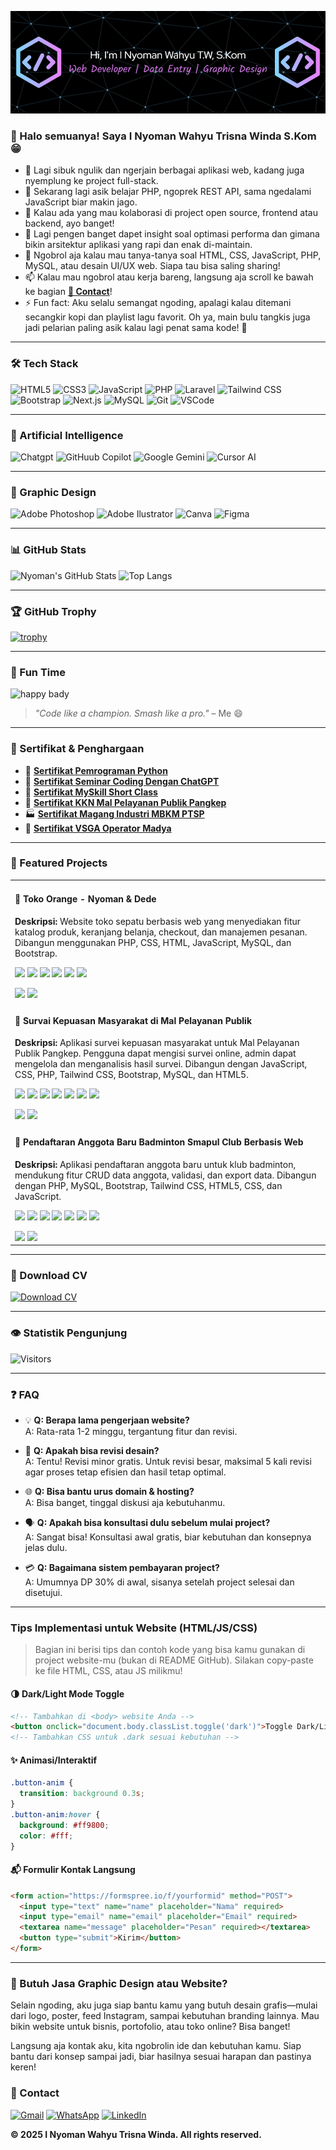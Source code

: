 <!-- Background Benner -->

![InyomanWahyu](img/github-Benner.png)

### 👋 Halo semuanya! Saya I Nyoman Wahyu Trisna Winda S.Kom 😁

- 🔭 Lagi sibuk ngulik dan ngerjain berbagai aplikasi web, kadang juga nyemplung ke project full-stack.
- 🌱 Sekarang lagi asik belajar PHP, ngoprek REST API, sama ngedalami JavaScript biar makin jago.
- 👯 Kalau ada yang mau kolaborasi di project open source, frontend atau backend, ayo banget!
- 🤔 Lagi pengen banget dapet insight soal optimasi performa dan gimana bikin arsitektur aplikasi yang rapi dan enak di-maintain.
- 💬 Ngobrol aja kalau mau tanya-tanya soal HTML, CSS, JavaScript, PHP, MySQL, atau desain UI/UX web. Siapa tau bisa saling sharing!
- 📫 Kalau mau ngobrol atau kerja bareng, langsung aja scroll ke bawah ke bagian **[📱 Contact](#contact)**!
- ⚡ Fun fact: Aku selalu semangat ngoding, apalagi kalau ditemani secangkir kopi dan playlist lagu favorit. Oh ya, main bulu tangkis juga jadi pelarian paling asik kalau lagi penat sama kode! 🏸

---

### 🛠️ Tech Stack

<!-- [![My Skills](https://skillicons.dev/icons?i=html,css,js,php,laravel,mysql,nodejs,nextjs,tailwind,react,vscode,openai&perline=6)](https://skillicons.dev) -->

![HTML5](https://img.shields.io/badge/HTML5-e34c26?style=for-the-badge&logo=html5&logoColor=white)
![CSS3](https://img.shields.io/badge/CSS3-1572B6?style=for-the-badge&logo=css3&logoColor=white)
![JavaScript](https://img.shields.io/badge/JavaScript-F7DF1E?style=for-the-badge&logo=javascript&logoColor=black)
![PHP](https://img.shields.io/badge/PHP-777BB4?style=for-the-badge&logo=php&logoColor=white)
![Laravel](https://img.shields.io/badge/Laravel-FF2D20?style=for-the-badge&logo=laravel&logoColor=white)
![Tailwind CSS](https://img.shields.io/badge/Tailwind_CSS-38B2AC?style=for-the-badge&logo=tailwind-css&logoColor=white)
![Bootstrap](https://img.shields.io/badge/Bootstrap-563D7C?style=for-the-badge&logo=bootstrap&logoColor=white)
![Next.js](https://img.shields.io/badge/next%20js-000000?style=for-the-badge&logo=nextdotjs&logoColor=white)
![MySQL](https://img.shields.io/badge/MySQL-00758F?style=for-the-badge&logo=mysql&logoColor=white)
![Git](https://img.shields.io/badge/Git-F05032?style=for-the-badge&logo=git&logoColor=white)
![VSCode](https://img.shields.io/badge/VS_Code-007ACC?style=for-the-badge&logo=visual-studio-code&logoColor=white)

---

### 🤖 Artificial Intelligence

![Chatgpt](https://img.shields.io/badge/ChatGPT-74aa9c?style=for-the-badge&logo=openai&logoColor=white)
![GitHuub Copilot](https://img.shields.io/badge/github%20copilot-000000?style=for-the-badge&logo=githubcopilot&logoColor=white)
![Google Gemini](https://img.shields.io/badge/Google%20Gemini-8E75B2?style=for-the-badge&logo=googlegemini&logoColor=white)
![Cursor AI](https://img.shields.io/badge/Cursor_AI-343541?style=for-the-badge&logo=vscodium&logoColor=white)

---

### 🌠 Graphic Design

![Adobe Photoshop](https://img.shields.io/badge/Adobe%20Photoshop-31A8FF?style=for-the-badge&logo=Adobe%20Photoshop&logoColor=black)
![Adobe Ilustrator](https://img.shields.io/badge/Adobe%20Illustrator-FF9A00?style=for-the-badge&logo=adobe%20illustrator&logoColor=white)
![Canva](https://img.shields.io/badge/Canva-%2300C4CC.svg?&style=for-the-badge&logo=Canva&logoColor=white)
![Figma](https://img.shields.io/badge/Figma-F24E1E?style=for-the-badge&logo=figma&logoColor=white)

---

### 📊 GitHub Stats

![Nyoman's GitHub Stats](https://github-readme-stats.vercel.app/api?username=NyomanWahyu01&show_icons=true&theme=radical)
![Top Langs](https://github-readme-stats.vercel.app/api/top-langs/?username=NyomanWahyu01&layout=compact&theme=radical)

---

### 🏆 GitHub Trophy

[![trophy](https://github-profile-trophy.vercel.app/?username=NyomanWahyu01&theme=radical&margin-w=10&margin-h=15)](https://github.com/ryo-ma/github-profile-trophy)

---

### 🎉 Fun Time

![happy bady](https://media1.giphy.com/media/v1.Y2lkPTc5MGI3NjExZWU0aXh6NXMxOHlybmF5YnZ4dG41aDY3ZjBpazhqazB1OWR5aDYwMyZlcD12MV9pbnRlcm5hbF9naWZfYnlfaWQmY3Q9Zw/TJssvTF16urPfizSVy/giphy.gif)

> _"Code like a champion. Smash like a pro."_ – Me 😄

---

### 🏅 Sertifikat & Penghargaan

- 🐍 [**Sertifikat Pemrograman Python**](https://drive.google.com/file/d/15JUzAltgReKbkBj3z64BIffQWWOxgdyz/view?usp=sharing)
- 🤖 [**Sertifikat Seminar Coding Dengan ChatGPT**](https://drive.google.com/file/d/1iovaa-oRwMReVXAa_B-32kH7VQMmZcSi/view?usp=sharing)
- 🚀 [**Sertifikat MySkill Short Class**](https://drive.google.com/file/d/18akCujATqU-LsqgWph5kZi3KwvgC7lrG/view?usp=sharing)
- 🏢 [**Sertifikat KKN Mal Pelayanan Publik Pangkep**](https://drive.google.com/file/d/1owl-cxYGbX6rcWhHfJCmIJFJaxWiz0Ra/view?usp=sharing)
- 🏭 [**Sertifikat Magang Industri MBKM PTSP**](https://drive.google.com/file/d/1restqDeQb5V4mZS-Svc-xxSSUAqajZGb/view?usp=sharing)
- 🏅 [**Sertifikat VSGA Operator Madya**](https://drive.google.com/file/d/1jbZSGg4zBg2iKOthR71rGHJ06m0vUIzI/view?usp=sharing)


---

### 🚀 Featured Projects

<table>
  <tr>
    <td>
      <h4>🛒 Toko Orange - Nyoman & Dede</h4>
      <p><strong>Deskripsi:</strong> Website toko sepatu berbasis web yang menyediakan fitur katalog produk, keranjang belanja, checkout, dan manajemen pesanan. Dibangun menggunakan PHP, CSS, HTML, JavaScript, MySQL, dan Bootstrap.</p>
      <p>
        <img src="https://img.shields.io/badge/PHP-777BB4?style=flat&logo=php&logoColor=white" />
        <img src="https://img.shields.io/badge/CSS-1572B6?style=flat&logo=css3&logoColor=white" />
        <img src="https://img.shields.io/badge/HTML5-E34F26?style=flat&logo=html5&logoColor=white" />
        <img src="https://img.shields.io/badge/JavaScript-F7DF1E?style=flat&logo=javascript&logoColor=black" />
        <img src="https://img.shields.io/badge/MySQL-00758F?style=flat&logo=mysql&logoColor=white" />
        <img src="https://img.shields.io/badge/Bootstrap-563D7C?style=flat&logo=bootstrap&logoColor=white" />
      </p>
      <a href="https://namadomain.com/tokoorange-demo" target="_blank"><img src="https://img.shields.io/badge/Lihat%20Demo-FF9800?style=for-the-badge&logo=googlechrome&logoColor=white"/></a>
      <a href="https://github.com/NyomanWahyu01/Online-Shop" target="_blank"><img src="https://img.shields.io/badge/Repository-181717?style=for-the-badge&logo=github&logoColor=white"/></a>
    </td>
  </tr>
  <tr>
    <td>
      <h4>📝 Survai Kepuasan Masyarakat di Mal Pelayanan Publik</h4>
      <p><strong>Deskripsi:</strong> Aplikasi survei kepuasan masyarakat untuk Mal Pelayanan Publik Pangkep. Pengguna dapat mengisi survei online, admin dapat mengelola dan menganalisis hasil survei. Dibangun dengan JavaScript, CSS, PHP, Tailwind CSS, Bootstrap, MySQL, dan HTML5.</p>
      <p>
        <img src="https://img.shields.io/badge/JavaScript-F7DF1E?style=flat&logo=javascript&logoColor=black" />
        <img src="https://img.shields.io/badge/CSS-1572B6?style=flat&logo=css3&logoColor=white" />
        <img src="https://img.shields.io/badge/PHP-777BB4?style=flat&logo=php&logoColor=white" />
        <img src="https://img.shields.io/badge/Tailwind_CSS-38B2AC?style=flat&logo=tailwind-css&logoColor=white" />
        <img src="https://img.shields.io/badge/Bootstrap-563D7C?style=flat&logo=bootstrap&logoColor=white" />
        <img src="https://img.shields.io/badge/MySQL-00758F?style=flat&logo=mysql&logoColor=white" />
        <img src="https://img.shields.io/badge/HTML5-E34F26?style=flat&logo=html5&logoColor=white" />
      </p>
      <a href="https://namadomain.com/survai-mpp-demo" target="_blank"><img src="https://img.shields.io/badge/Lihat%20Demo-FF9800?style=for-the-badge&logo=googlechrome&logoColor=white"/></a>
      <a href="https://github.com/NyomanWahyu01/Survai-MPP" target="_blank"><img src="https://img.shields.io/badge/Repository-181717?style=for-the-badge&logo=github&logoColor=white"/></a>
    </td>
  </tr>
  <tr>
    <td>
      <h4>🏸 Pendaftaran Anggota Baru Badminton Smapul Club Berbasis Web</h4>
      <p><strong>Deskripsi:</strong> Aplikasi pendaftaran anggota baru untuk klub badminton, mendukung fitur CRUD data anggota, validasi, dan export data. Dibangun dengan PHP, MySQL, Bootstrap, Tailwind CSS, HTML5, CSS, dan JavaScript.</p>
      <p>
        <img src="https://img.shields.io/badge/PHP-777BB4?style=flat&logo=php&logoColor=white" />
        <img src="https://img.shields.io/badge/MySQL-00758F?style=flat&logo=mysql&logoColor=white" />
        <img src="https://img.shields.io/badge/Bootstrap-563D7C?style=flat&logo=bootstrap&logoColor=white" />
        <img src="https://img.shields.io/badge/Tailwind_CSS-38B2AC?style=flat&logo=tailwind-css&logoColor=white" />
        <img src="https://img.shields.io/badge/HTML5-E34F26?style=flat&logo=html5&logoColor=white" />
        <img src="https://img.shields.io/badge/CSS-1572B6?style=flat&logo=css3&logoColor=white" />
        <img src="https://img.shields.io/badge/JavaScript-F7DF1E?style=flat&logo=javascript&logoColor=black" />
      </p>
      <a href="https://namadomain.com/project-bsc-demo" target="_blank"><img src="https://img.shields.io/badge/Lihat%20Demo-FF9800?style=for-the-badge&logo=googlechrome&logoColor=white"/></a>
      <a href="https://github.com/NyomanWahyu01/Project-Bsc" target="_blank"><img src="https://img.shields.io/badge/Repository-181717?style=for-the-badge&logo=github&logoColor=white"/></a>
    </td>
  </tr>
</table>

---

### 📄 Download CV

[![Download CV](https://img.shields.io/badge/Download%20CV-PDF-red?style=for-the-badge&logo=adobeacrobatreader)](link-ke-cv-anda.pdf)

---

### 👁️ Statistik Pengunjung

![Visitors](https://komarev.com/ghpvc/?username=NyomanWahyu01&style=for-the-badge)

---

### ❓ FAQ

- 💡 **Q: Berapa lama pengerjaan website?**  
  A: Rata-rata 1-2 minggu, tergantung fitur dan revisi.

- 🔄 **Q: Apakah bisa revisi desain?**  
  A: Tentu! Revisi minor gratis. Untuk revisi besar, maksimal 5 kali revisi agar proses tetap efisien dan hasil tetap optimal.

- 🌐 **Q: Bisa bantu urus domain & hosting?**  
  A: Bisa banget, tinggal diskusi aja kebutuhanmu.

- 🗣️ **Q: Apakah bisa konsultasi dulu sebelum mulai project?**  
  A: Sangat bisa! Konsultasi awal gratis, biar kebutuhan dan konsepnya jelas dulu.

- 💳 **Q: Bagaimana sistem pembayaran project?**  
  A: Umumnya DP 30% di awal, sisanya setelah project selesai dan disetujui.

---

### Tips Implementasi untuk Website (HTML/JS/CSS)

> Bagian ini berisi tips dan contoh kode yang bisa kamu gunakan di project website-mu (bukan di README GitHub). Silakan copy-paste ke file HTML, CSS, atau JS milikmu!

#### 🌗 Dark/Light Mode Toggle

```html
<!-- Tambahkan di <body> website Anda -->
<button onclick="document.body.classList.toggle('dark')">Toggle Dark/Light</button>
<!-- Tambahkan CSS untuk .dark sesuai kebutuhan -->
```

#### ✨ Animasi/Interaktif

```css
.button-anim {
  transition: background 0.3s;
}
.button-anim:hover {
  background: #ff9800;
  color: #fff;
}
```

#### 📬 Formulir Kontak Langsung

```html
<form action="https://formspree.io/f/yourformid" method="POST">
  <input type="text" name="name" placeholder="Nama" required>
  <input type="email" name="email" placeholder="Email" required>
  <textarea name="message" placeholder="Pesan" required></textarea>
  <button type="submit">Kirim</button>
</form>
```

---

### 🚀 Butuh Jasa Graphic Design atau Website?

Selain ngoding, aku juga siap bantu kamu yang butuh desain grafis—mulai dari logo, poster, feed Instagram, sampai kebutuhan branding lainnya. Mau bikin website untuk bisnis, portofolio, atau toko online? Bisa banget!

Langsung aja kontak aku, kita ngobrolin ide dan kebutuhan kamu. Siap bantu dari konsep sampai jadi, biar hasilnya sesuai harapan dan pastinya keren!

<a id="contact"></a>
### 📱 Contact

[![Gmail](https://img.shields.io/badge/Gmail-D14836?style=for-the-badge&logo=gmail&logoColor=white)](mailto:inyomanwahyu123@gmail.com)
[![WhatsApp](https://img.shields.io/badge/WhatsApp-25D366?style=for-the-badge&logo=whatsapp&logoColor=white)](https://wa.me/6281234567890)
[![LinkedIn](https://img.shields.io/badge/LinkedIn-0A66C2?style=for-the-badge&logo=linkedin&logoColor=white)](https://www.linkedin.com/in/i-nyoman-wahyu)

**© 2025 I Nyoman Wahyu Trisna Winda. All rights reserved.**

